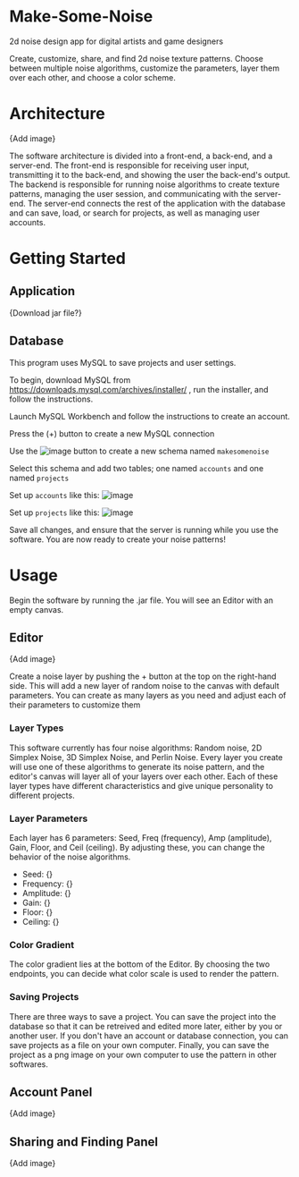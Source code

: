 # Make-Some-Noise
2d noise design app for digital artists and game designers

Create, customize, share, and find 2d noise texture patterns. Choose between multiple noise algorithms, customize the parameters, layer them over each other, and choose a color scheme. 

# Architecture
{Add image}

The software architecture is divided into a front-end, a back-end, and a server-end. The front-end is responsible for receiving user input, transmitting it to the back-end, and showing the user the back-end's output. The backend is responsible for running noise algorithms to create texture patterns, managing the user session, and communicating with the server-end. The server-end connects the rest of the application with the database and can save, load, or search for projects, as well as managing user accounts.

# Getting Started
## Application
{Download jar file?}

## Database
This program uses MySQL to save projects and user settings. 

To begin, download MySQL from https://downloads.mysql.com/archives/installer/ , run the installer, and follow the instructions. 

Launch MySQL Workbench and follow the instructions to create an account. 

Press the (+) button to create a new MySQL connection

Use the ![image](https://github.com/user-attachments/assets/81229d84-3cd4-4288-b84f-8af9dacb4ace) button to create a new schema named `makesomenoise`

Select this schema and add two tables; one named `accounts` and one named `projects`

Set up `accounts` like this: ![image](https://github.com/user-attachments/assets/4bc89455-d91d-4572-9432-8162c7e7a8c0)

Set up `projects` like this: ![image](https://github.com/user-attachments/assets/f4a52105-5b21-4056-a21a-c499fb810947)

Save all changes, and ensure that the server is running while you use the software. You are now ready to create your noise patterns!

# Usage
Begin the software by running the .jar file. You will see an Editor with an empty canvas. 

## Editor
{Add image}

Create a noise layer by pushing the + button at the top on the right-hand side. This will add a new layer of random noise to the canvas with default parameters. You can create as many layers as you need and adjust each of their parameters to customize them

### Layer Types
This software currently has four noise algorithms: Random noise, 2D Simplex Noise, 3D Simplex Noise, and Perlin Noise. Every layer you create will use one of these algorithms to generate its noise pattern, and the editor's canvas will layer all of your layers over each other. Each of these layer types have different characteristics and give unique personality to different projects. 

### Layer Parameters
Each layer has 6 parameters: Seed, Freq (frequency), Amp (amplitude), Gain, Floor, and Ceil (ceiling). By adjusting these, you can change the behavior of the noise algorithms. 

- Seed: {}
- Frequency: {}
- Amplitude: {}
- Gain: {}
- Floor: {}
- Ceiling: {}

### Color Gradient
The color gradient lies at the bottom of the Editor. By choosing the two endpoints, you can decide what color scale is used to render the pattern. 

### Saving Projects
There are three ways to save a project. You can save the project into the database so that it can be retreived and edited more later, either by you or another user. If you don't have an account or database connection, you can save projects as a file on your own computer. Finally, you can save the project as a png image on your own computer to use the pattern in other softwares. 

## Account Panel
{Add image}






## Sharing and Finding Panel
{Add image}







